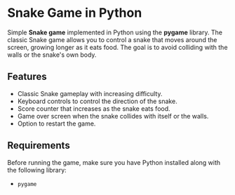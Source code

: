 # Snake Game in Python

Simple **Snake game** implemented in Python using the **pygame** library. The classic Snake game allows you to control a snake that moves around the screen, growing longer as it eats food. The goal is to avoid colliding with the walls or the snake's own body.

## Features

- Classic Snake gameplay with increasing difficulty.
- Keyboard controls to control the direction of the snake.
- Score counter that increases as the snake eats food.
- Game over screen when the snake collides with itself or the walls.
- Option to restart the game.

## Requirements

Before running the game, make sure you have Python installed along with the following library:

- `pygame`
